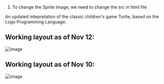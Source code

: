 1) To change the Sprite Image, we need to change the src in html file

An updated intepretation of the classic children's game Turtle, based on the Logo Programming Language. 

## Working layout as of Nov 12:
![image](http://i.imgur.com/GS1BvPi.png?1)

## Working layout as of Nov 10:

![image](http://i.imgur.com/CtJJw47.png)

